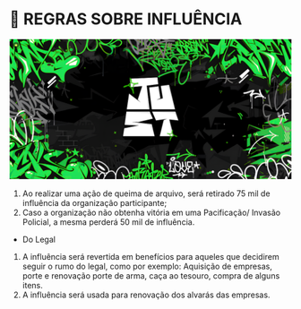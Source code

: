 # 🧠 REGRAS SOBRE INFLUÊNCIA

![](.gitbook/assets/bannerjust.png)

1. Ao realizar uma ação de queima de arquivo, será retirado 75 mil de influência da organização participante;
2. Caso a organização não obtenha vitória em uma Pacificação/ Invasão Policial, a mesma perderá 50 mil de influência.

* Do Legal

1. A influência será revertida em benefícios para aqueles que decidirem seguir o rumo do legal, como por exemplo: Aquisição de empresas, porte e renovação porte de arma, caça ao tesouro, compra de alguns itens.
2. A influência será usada para renovação dos alvarás das empresas.
